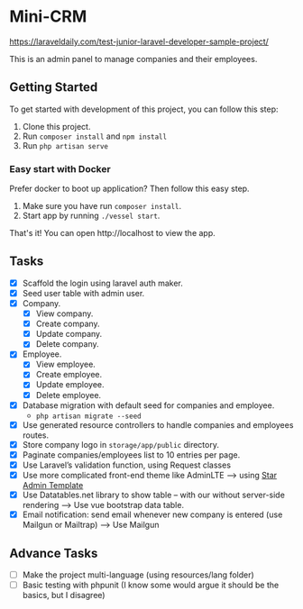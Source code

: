 # Mini-CRM

https://laraveldaily.com/test-junior-laravel-developer-sample-project/

This is an admin panel to manage companies and their employees.

## Getting Started

To get started with development of this project, you can follow this step:

1. Clone this project.
2. Run `composer install` and `npm install`
3. Run `php artisan serve`

### Easy start with Docker

Prefer docker to boot up application? Then follow this easy step.

1. Make sure you have run `composer install`.
2. Start app by running `./vessel start`.

That's it! You can open http://localhost to view the app.

## Tasks
- [x] Scaffold the login using laravel auth maker.
- [x] Seed user table with admin user.
- [x] Company.
  - [x] View company.
  - [x] Create company.
  - [x] Update company.
  - [x] Delete company.
- [x] Employee.
  - [x] View employee.
  - [x] Create employee.
  - [x] Update employee.
  - [x] Delete employee.
- [x] Database migration with default seed for companies and employee.
    - `php artisan migrate --seed`
- [x] Use generated resource controllers to handle companies and employees routes.
- [x] Store company logo in `storage/app/public` directory.
- [x] Paginate companies/employees list to 10 entries per page.
- [x] Use Laravel’s validation function, using Request classes
- [x] Use more complicated front-end theme like AdminLTE --> using [Star Admin Template](https://github.com/BootstrapDash/StarAdmin-Free-Vue-Admin-Template)
- [x] Use Datatables.net library to show table – with our without server-side rendering --> Use vue bootstrap data table.
- [x] Email notification: send email whenever new company is entered (use Mailgun or Mailtrap) --> Use Mailgun

## Advance Tasks
- [ ] Make the project multi-language (using resources/lang folder)
- [ ] Basic testing with phpunit (I know some would argue it should be the basics, but I disagree)
